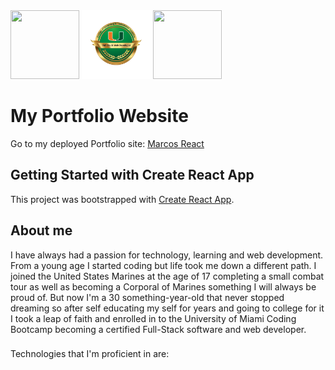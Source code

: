 
<img src="https://image.shutterstock.com/image-vector/coding-logo-template-illustration-design-260nw-684599965.jpg" data-canonical-src="https://image.shutterstock.com/image-vector/coding-logo-template-illustration-design-260nw-684599965.jpg" width="110" height="110" />

<img src="UM Certified.png" data-canonical-src="UM Certified.png" width="110" height="110" />

<img src="https://www.hqmc.marines.mil/portals/134/Mixed%20Media/EGA%203.jpg" data-canonical-src="https://www.hqmc.marines.mil/portals/134/Mixed%20Media/EGA%203.jpg" width="110" height="110" />


# My Portfolio Website

Go to my deployed Portfolio site: [Marcos React](https://polar-meadow-37071.herokuapp.com/home)

## Getting Started with Create React App

This project was bootstrapped with [Create React App](https://github.com/facebook/create-react-app).

## About me

I have always had a passion for technology, learning and web development. From a young age I started coding but life took me down a different path. I joined the United States Marines at the age of 17 completing a small combat tour as well as becoming a Corporal of Marines something I will always be proud of. But now I'm a 30 something-year-old that never stopped dreaming so after self educating my self for years and going to college for it I took a leap of faith and enrolled in to the University of Miami Coding Bootcamp becoming a certified Full-Stack software and web developer.

###
Technologies that I'm proficient in are: 

